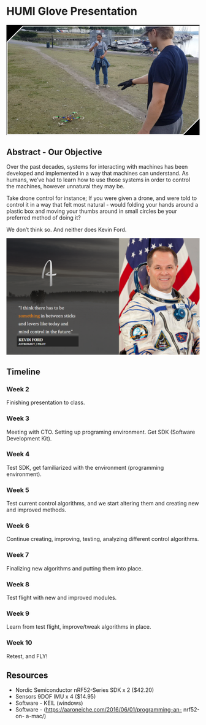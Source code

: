 # HUMI Glove Presentation

![HUMI Glove in Action](https://github.com/Mordritz/HUMI_Glove/blob/master/humipic.PNG)



## Abstract - Our Objective
Over the past decades, systems for interacting with machines has been developed and implemented in a
way that machines can understand. As humans, we’ve had to learn how to use those systems in order to
control the machines, however unnatural they may be.

Take drone control for instance; If you were given a drone, and were told to control it in a way that felt
most natural - would folding your hands around a plastic box and moving your thumbs around in small
circles be your preferred method of doing it?

We don’t think so. And neither does Kevin Ford.

![Kevin Ford](https://github.com/Mordritz/HUMI_Glove/blob/master/kevinfordpic.PNG)

## Timeline

### Week 2 
Finishing presentation to class.

### Week 3 
Meeting with CTO. Setting up programing environment. Get SDK (Software Development Kit).

### Week 4 
Test SDK, get familiarized with the environment (programming environment).

### Week 5 
Test current control algorithms, and we start altering them and creating new and improved
methods.

### Week 6 
Continue creating, improving, testing, analyzing different control algorithms.

### Week 7 
Finalizing new algorithms and putting them into place.

### Week 8 
Test flight with new and improved modules.

### Week 9
Learn from test flight, improve/tweak algorithms in place.

### Week 10
Retest, and FLY!


## Resources 
* Nordic Semiconductor nRF52-Series SDK x 2 ($42.20)
* Sensors 9DOF IMU x 4 ($14.95)
* Software - KEIL (windows)
* Software - (https://aaroneiche.com/2016/06/01/programming-an- nrf52-on- a-mac/)
